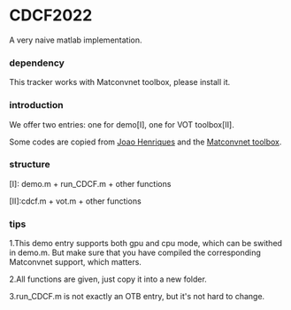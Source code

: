 # CDCF2022
A very naive matlab implementation.
### dependency
This tracker works with Matconvnet toolbox, please install it.
### introduction 
We offer two entries: one for demo[I], one for VOT toolbox[II]. 

Some codes are copied from [Joao Henriques](https://www.robots.ox.ac.uk/~joao/) and the [Matconvnet toolbox](https://www.vlfeat.org/matconvnet/).
### structure
[I]: demo.m + run_CDCF.m + other functions

[II]:cdcf.m + vot.m + other functions
### tips
1.This demo entry supports both gpu and cpu mode, which can be swithed in demo.m. But make sure that you have compiled the corresponding Matconvnet support, which matters.

2.All functions are given, just copy it into a new folder.

3.run_CDCF.m is not exactly an OTB entry, but it's not hard to change.
